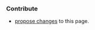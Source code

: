 ### Contribute

* [propose changes]({{site.github.repository_url}}/edit/master/{{page.path}} "typo's, grammar, whatever") to this page.
